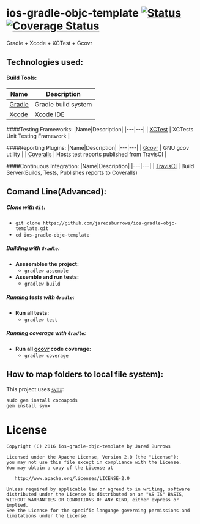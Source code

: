 ios-gradle-objc-template [![Status](https://travis-ci.org/jaredsburrows/ios-gradle-objc-template.svg?branch=master)](https://travis-ci.org/jaredsburrows/ios-gradle-objc-template) [![Coverage Status](https://coveralls.io/repos/jaredsburrows/ios-gradle-objc-template/badge.svg?branch=master)](https://coveralls.io/r/jaredsburrows/ios-gradle-objc-template?branch=master)
=========
Gradle + Xcode + XCTest + Gcovr

## Technologies used:
#### Build Tools:
|Name|Description|
|---|---|
| [Gradle](http://gradle.org/docs/current/release-notes) | Gradle build system |
| [Xcode](https://developer.apple.com/xcode/) | Xcode IDE |

####Testing Frameworks:
|Name|Description|
|---|---|
| [XCTest](https://developer.apple.com/library/ios/documentation/DeveloperTools/Conceptual/testing_with_xcode/chapters/04-writing_tests.html#//apple_ref/doc/uid/TP40014132-CH4-SW1) | XCTests Unit Testing Framework |

####Reporting Plugins:
|Name|Description|
|---|---|
| [Gcovr](http://gcovr.com/) | GNU gcov utility |
| [Coveralls](https://coveralls.io/) | Hosts test reports published from TravisCI |

####Continuous Integration:
|Name|Description|
|---|---|
| [TravisCI](http://docs.travis-ci.com/user/languages/android/) | Build Server(Builds, Tests, Publishes reports to Coveralls)

## Comand Line(Advanced):
##### Clone with `Git`:
 - `git clone https://github.com/jaredsburrows/ios-gradle-objc-template.git`
 - `cd ios-gradle-objc-template`

##### Building with `Gradle`:
 - **Asssembles the project:**
   - `gradlew assemble`
 - **Assemble and run tests:**
   - `gradlew build` 

##### Running tests with `Gradle`:
 - **Run all tests:**
   - `gradlew test`
   
##### Running coverage with `Gradle`:
 - **Run all [gcovr](http://gcovr.com/) code coverage:**
   - `gradlew coverage`

## How to map folders to local file system):

This project uses [`synx`](https://github.com/venmo/synx):

    sudo gem install cocoapods
    gem install synx

License
=========

    Copyright (C) 2016 ios-gradle-objc-template by Jared Burrows

    Licensed under the Apache License, Version 2.0 (the "License");
    you may not use this file except in compliance with the License.
    You may obtain a copy of the License at

       http://www.apache.org/licenses/LICENSE-2.0

    Unless required by applicable law or agreed to in writing, software
    distributed under the License is distributed on an "AS IS" BASIS,
    WITHOUT WARRANTIES OR CONDITIONS OF ANY KIND, either express or implied.
    See the License for the specific language governing permissions and
    limitations under the License.
